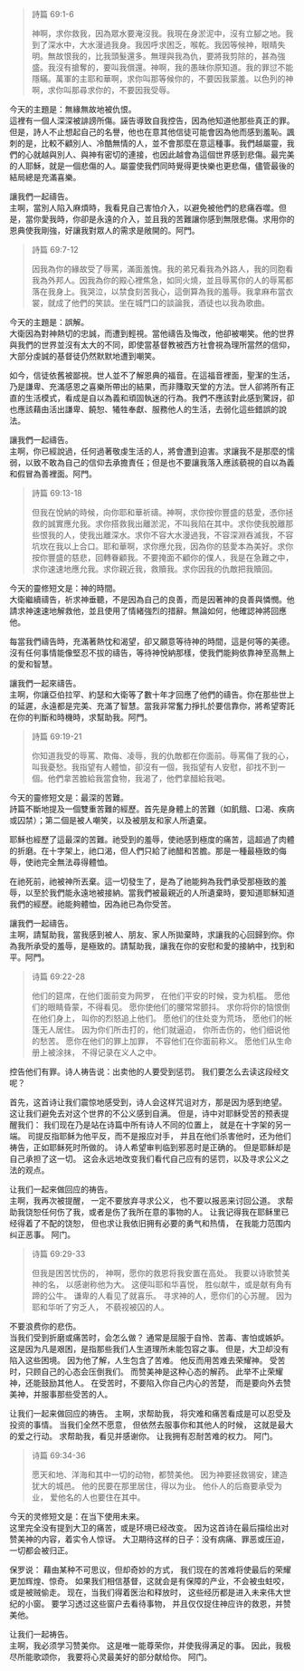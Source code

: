 > 詩篇 69:1-6
> 
> 神啊，求你救我，因為眾水要淹沒我。我現在身淤泥中，沒有立腳之地。我到了深水中，大水漫過我身。我因呼求困乏，喉乾。我因等候神，眼睛失明。無故恨我的，比我頭髮還多。無理與我為仇，要將我剪除的，甚為強盛。我沒有搶奪的，要叫我償還。神啊，我的愚昧你原知道。我的罪愆不能隱瞞。萬軍的主耶和華啊，求你叫那等候你的，不要因我蒙羞。以色列的神啊，求你叫那尋求你的，不要因我受辱。

今天的主題是：無緣無故地被仇恨。  
這裡有一個人深深被誹謗所傷。誣告導致自我控告，因為他知道他那些真正的罪。但是，詩人不止想起自己的名譽，他也在意其他信徒可能會因為他而感到羞恥。諷刺的是，比較不顧別人、冷酷無情的人，並不會那麼在意這種事。我們越屬靈，我們的心就越與別人、與神有密切的連接，也因此越會為這個世界感到悲傷。最完美的人耶穌，就是一個悲傷的人。屬靈使我們同時覺得更快樂也更悲傷，儘管最後的結局總是充滿喜樂。

讓我們一起禱告。  
主啊，當別人陷入麻煩時，我看見自己害怕介入，以避免被他們的悲痛吞噬。但是，當你愛我時，你卻是永遠的介入，並且我的苦難讓你感到無限悲傷。求用你的恩典使我剛強，好讓我對眾人的需求是敞開的。阿門。

> 詩篇 69:7-12
> 
> 因我為你的緣故受了辱罵，滿面羞愧。我的弟兄看我為外路人，我的同胞看我為外邦人。因我為你的殿心裡焦急，如同火燒，並且辱罵你的人的辱罵都落在我身上。我哭泣，以禁食刻苦我心，這倒算為我的羞辱。我拿麻布當衣裳，就成了他們的笑談。坐在城門口的談論我，酒徒也以我為歌曲。

今天的主題是：誤解。  
大衛因為對神熱切的忠誠，而遭到輕視。當他禱告及悔改，他卻被嘲笑。他的世界與我們的世界並沒有太大的不同，即使當基督教被西方社會視為理所當然的信仰，大部分虔誠的基督徒仍然默默地遭到嘲笑。

如今，信徒依舊被鄙視。世人並不了解恩典的福音。在這福音裡面，聖潔的生活，乃是謙卑、充滿感恩之喜樂所帶出的結果，而非賺取天堂的方法。世人卻將所有正直的生活模式，看成是自以為義和頑固執迷的行為。我們不應該對此感到驚訝，卻也應該藉由活出謙卑、饒恕、犧牲奉獻、服務他人的生活，去弱化這些錯誤的說法。

讓我們一起禱告。  
主啊，你已經說過，任何過著敬虔生活的人，將會遭到迫害。求讓我不是那麼的懦弱，以致不敢為自己的信仰去承擔責任；但是也不要讓我落入應該藐視的自以為義和假冒為善裡面。阿門。

> 詩篇 69:13-18
> 
> 但我在悅納的時候，向你耶和華祈禱。神啊，求你按你豐盛的慈愛，憑你拯救的誠實應允我。求你搭救我出離淤泥，不叫我陷在其中。求你使我脫離那些恨我的人，使我出離深水。求你不容大水漫過我，不容深淵吞滅我，不容坑坎在我以上合口。耶和華啊，求你應允我，因為你的慈愛本為美好。求你按你豐盛的慈悲，回轉眷顧我。不要掩面不顧你的僕人，我是在急難之中，求你速速地應允我。求你親近我，救贖我。求你因我的仇敵把我贖回。

今天的靈修短文是：神的時間。  
大衛繼續禱告，祈求神垂聽，不是因為自己的良善，而是因著神的良善與憐憫。他請求神速速地解救他，並且使用了情緒強烈的措辭。無論如何，他確認神將回應他。

每當我們禱告時，充滿著熱忱和渴望，卻又願意等待神的時間，這是何等的美德。沒有任何事情能像堅忍不拔的禱告，等待神悅納那樣，使我們能夠依靠神至高無上的愛和智慧。

讓我們一起來禱告。  
主啊，你讓亞伯拉罕、約瑟和大衛等了數十年才回應了他們的禱告。你在那些世上的延遲，永遠都是完美、充滿了智慧。當我非常奮力掙扎於要信靠你，將希望寄託在你的判斷和時機時，求幫助我。阿門。

> 詩篇 69:19-21
> 
> 你知道我受的辱罵、欺侮、凌辱，我的仇敵都在你面前。辱罵傷了我的心，叫我憂愁。我指望有人體恤，卻沒有一個，我指望有人安慰，卻找不到一個。他們拿苦膽給我當食物，我渴了，他們拿醋給我喝。

今天的靈修短文是：最深的苦難。  
詩篇不斷地提及一個雙重苦難的經歷。首先是身體上的苦難（如飢餓、口渴、疾病或囚禁）；第二個是被人嘲笑，以及被朋友和家人所遺棄。

耶穌也經歷了這最深的苦難。祂受到的羞辱，使祂感到極度的痛苦，這超過了肉體的折磨。在十字架上，祂口渴，但人們只給了祂醋和苦膽。那是一種最極致的侮辱，使祂完全無法尋得體恤。

在祂死前，祂被神所丟棄。這一切發生了，是為了祂能夠為我們承受那極致的羞辱，以至於我們能永遠地被接納。當我們被最親近的人所遺棄時，要知道耶穌知道我們的經歷。祂能夠體恤，因為祂已為你受苦。

讓我們一起禱告。  
主啊，請幫助我，當我感到被人、朋友、家人所拋棄時，求讓我的心回歸到你。你為我所承受的羞辱，是極致的。請幫助我，讓我在你的安慰和愛的接納中，找到和平。阿門。

> 诗篇 69:22-28
> 
> 他们的筵席，在他们面前变为网罗，
在他们平安的时候，变为机槛。
愿他们的眼睛昏蒙，不得看见。
愿你使他们的腰常常颤抖。
求你将你的恼恨倒在他们身上，
叫你的烈怒追上他们。
愿他们的住处变为荒场，
愿他们的帐篷无人居住。
因为你们所击打的，他们就逼迫，
你所击伤的，他们细说他的愁苦。
愿你在他们的罪上加罪，
不容他们在你面前称义。
愿他们从生命册上被涂抹，
不得记录在义人之中。

控告他们有罪。诗人祷告说：出卖他的人要受到惩罚。
我们要怎么去读这段经文呢？

首先，这首诗让我们震惊地感受到，诗人会这样咒诅对方，那是因为感到绝望。
这让我们避免去对这个世界的不公义感到自满。
但是，诗中对耶稣受苦的预表提醒我们：
我们现在乃是站在诗篇中所有诗人不同的位置上，
就是在十字架的另一端。
司提反指耶稣为他平反，而不是报应对手，
并且在他们杀害他时，还为他们祷告，正如耶稣死时所做的。
诗人希望审判临到邪恶时是正确的。
但是耶稣却是自己承担了这一切。
这会永远地改变我们看代自己应有的惩罚，以及寻求公义之法的观点。

让我们一起来做回应的祷告。  
主啊，我再次被提醒，
一定不要放弃寻求公义，
也不要以报恶来讨回公道。
求帮助我饶恕任何伤了我，或者是伤了我所在意的事物的人。
让我记得我在耶稣里已经得着了不配的饶恕，
但也求让我依旧拥有必要的勇气和热情，
在我能力范围内纠正恶事。
阿门。

> 诗篇 69:29-33
> 
> 但我是困苦忧伤的，
神啊，愿你的救恩将我安置在高处。
我要以诗歌赞美神的名，
以感谢称他为大。
这便叫耶和华喜悦，
胜似献牛，或是献有角有蹄的公牛。
谦卑的人看见了就喜乐。
寻求神的人，愿你们的心苏醒。
因为耶和华听了穷乏人，
不藐视被囚的人。

不要浪费你的悲伤。  
当我们受到折磨或痛苦时，会怎么做？
通常是屈服于自怜、苦毒、害怕或嫉妒。
这是因为凡是艰困，是指那些我们人生道理所未能包容之事。
但是，大卫却没有陷入这些困境。
因为他了解，人生包含了苦难。
他反而用苦难去荣耀神。
受苦时，只顾自己的心态会压倒我们。
而赞美神是这种心态的解药。
此举不止荣耀神，还能鼓励其他人。
在受苦时，不要陷入你自己内心的苦楚，
而是要向外去赞美神，并服事那些受苦的人。

让我们一起来做回应的祷告。
主啊，求帮助我，
将灾难和痛苦看成是可以忍受及投资的事情。
当我们全然不愿意，
但依然去服事你和其他人的时候，
这就是最大的爱之行动。
求帮助我，看见并感谢你。
让我拥有忍耐苦难的权力。
阿门。

> 诗篇 69:34-36
> 
> 愿天和地、洋海和其中一切的动物，都赞美他。
因为神要拯救锡安，建造犹大的城邑。
他的民要在那里居住，得以为业。
他仆人的后裔要承受为业，
爱他名的人也要住在其中。

今天的灵修短文是：在当下使用未来。  
这里完全没有提到大卫的痛苦，或是环境已经改变。
因为这首诗在最后描绘出对赞美神的内容，着实令人惊讶。
大卫期待这样的日子：没有病痛、罪恶或压迫，一切都会被归正。

保罗说： 
藉由某种不可思议，但却奇妙的方式，
我们现在的苦难将使最后的荣耀更加辉煌、惊奇。
如果我们相信基督，这就会是有保障的产业，不会被虫蛀咬，或是被贼偷走。
现在，当我们得着医治和释放时，
这些经历都是进入未来伟大世纪的小窗。
要学习透过这些窗户去看待事物，
并且仅仅捉住神应许的救恩，并赞美他。

让我们一起祷告。  
主啊，我必须学习赞美你。
这是唯一能尊荣你，并使我得满足的事。
因此，我极尽所能歌颂你，
我要将心灵最美好的部分献给你。
阿门。

